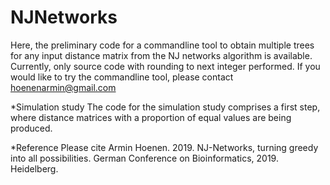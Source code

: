 # NJNetworks

Here, the preliminary code for a commandline tool to obtain multiple trees for any input distance matrix from the NJ networks algorithm is available. Currently, only source code with rounding to next integer performed. If you would like to try the commandline tool, please contact hoenenarmin@gmail.com

*Simulation study
The code for the simulation study comprises a first step, where distance matrices with a proportion of equal values are being produced.

*Reference 
Please cite Armin Hoenen. 2019. NJ-Networks, turning greedy into all possibilities. German Conference on Bioinformatics, 2019. Heidelberg.
